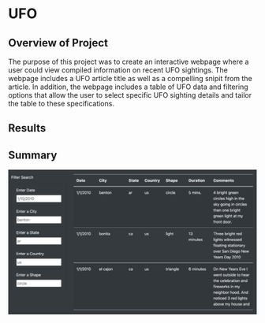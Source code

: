 # UFO

## Overview of Project

The purpose of this project was to create an interactive webpage where a user could view compiled information on recent UFO sightings. The webpage includes a UFO article title as well as a compelling snipit from the article. In addition, the webpage includes a table of UFO data and filtering options that allow the user to select specific UFO sighting details and tailor the table to these specifications. 

## Results


## Summary 



![alt text](https://raw.githubusercontent.com/KitWilliams07/UFO/main/UFO/static/images/website_screenshot.png)
